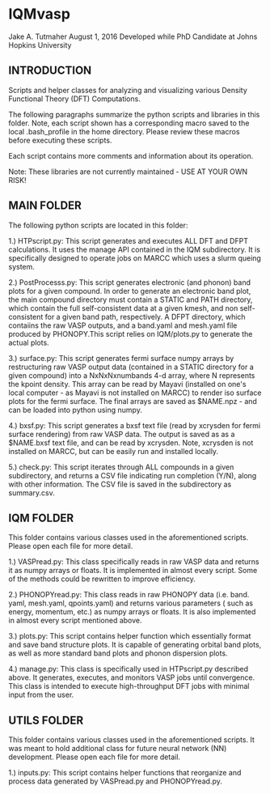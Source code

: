 # IQMvasp

Jake A. Tutmaher
August 1, 2016
Developed while PhD Candidate at Johns Hopkins University

## INTRODUCTION

Scripts and helper classes for analyzing and visualizing various Density Functional Theory (DFT) Computations.

The following paragraphs summarize the python scripts and libraries in this folder. Note, each script shown has a corresponding macro saved to the local .bash_profile in the home directory. Please review these macros before executing these scripts. 

Each script contains more comments and information about its operation.

Note: These libraries are not currently maintained - USE AT YOUR OWN RISK!

## MAIN FOLDER 
The following python scripts are located in this folder:

1.) HTPscript.py: This script generates and executes ALL DFT
    and DFPT calculations. It uses the manage API contained
    in the IQM subdirectory. It is specifically designed to
    operate jobs on MARCC which uses a slurm queing system.

2.) PostProcesss.py: This script generates electronic (and
    phonon) band plots for a given compound. In order to 
    generate an electronic band plot, the main compound
    directory must contain a STATIC and PATH directory,
    which contain the full self-consistent data at a given
    kmesh, and non self-consistent for a given band path,
    respectively. A DFPT directory, which contaiins the raw
    VASP outputs, and a band.yaml and mesh.yaml file produced
    by PHONOPY.This script relies on IQM/plots.py to generate
    the actual plots.

3.) surface.py: This script generates fermi surface numpy 
    arrays by restructuring raw VASP output data (contained
    in a STATIC directory for a given compound) into a
    NxNxNxnumbands 4-d array, where N represents the kpoint
    density. This array can be read by Mayavi (installed on
    one's local computer - as Mayavi is not installed on 
    MARCC) to render iso surface plots for the fermi surface.
    The final arrays are saved as $NAME.npz - and can be 
    loaded into python using numpy.

4.) bxsf.py: This script generates a bxsf text file (read by
    xcrysden for fermi surface rendering) from raw VASP data.
    The output is saved as as a $NAME.bxsf text file, and can
    be read by xcrysden. Note, xcrysden is not installed on
    MARCC, but can be easily run and installed locally. 
    
5.) check.py: This script iterates through ALL compounds in a 
    given subdirectory, and returns
    a CSV file indicating run completion (Y/N), along with other
    information. The CSV file is saved in the subdirectory as
    summary.csv.

## IQM FOLDER

This folder contains various classes used in the aforementioned 
scripts. Please open each file for more detail.

1.) VASPread.py: This class specifically reads in raw VASP data
    and returns it as numpy arrays or floats. It is implemented
    in almost every script. Some of the methods could be rewritten
    to improve efficiency.

2.) PHONOPYread.py: This class reads in raw PHONOPY data (i.e. band.
    yaml, mesh.yaml, qpoints.yaml) and returns various parameters (
    such as energy, momentum, etc.) as numpy arrays or floats. It is
    also implemented in almost every script mentioned above.

3.) plots.py: This script contains helper function which essentially
    format and save band structure plots. It is capable of generating
    orbital band plots, as well as more standard band plots and phonon
    dispersion plots.

4.) manage.py: This class is specifically used in HTPscript.py described
    above. It generates, executes, and monitors VASP jobs until convergence.
    This class is intended to execute high-throughput DFT jobs with minimal
    input from the user.

## UTILS FOLDER

This folder contains various classes used in the aforementioned scripts.
It was meant to hold additional class for future neural network (NN)
development. Please open each file for more detail.

1.) inputs.py: This script contains helper functions that reorganize and
    process data generated by VASPread.py and PHONOPYread.py.   

